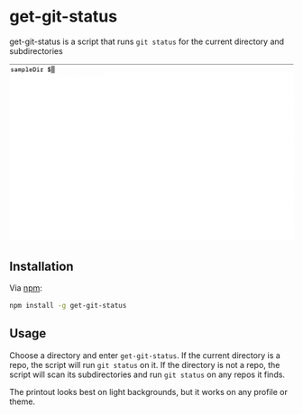 # get-git-status

get-git-status is a script that runs ```git status``` for the current directory and subdirectories

![get-git-status](ggs.gif)

## Installation

Via [npm](https://www.npmjs.com/):

```bash
npm install -g get-git-status
```

## Usage

Choose a directory and enter ```get-git-status```. If the current directory is a repo, the script will run ```git status``` on it. If the directory is not a repo, the script will scan its subdirectories and run ```git status``` on any repos it finds.

The printout looks best on light backgrounds, but it works on any profile or theme.

